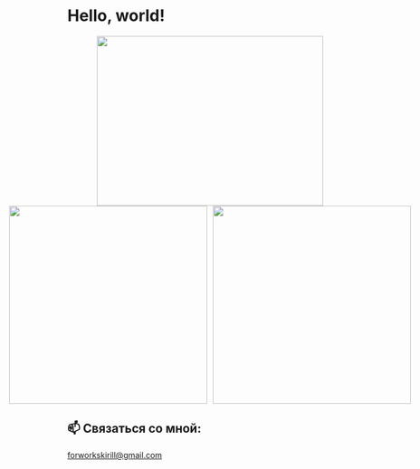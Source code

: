 # Hello, world!

<div style="display: flex; justify-content: center;">
  <img src="https://media1.giphy.com/media/v1.Y2lkPTc5MGI3NjExb3gxYmhucHMycjc1a2w3Zmp2eGs2eGNjbWlycG45cGtnNGRzYW1haiZlcD12MV9pbnRlcm5hbF9naWZfYnlfaWQmY3Q9Zw/QDjpIL6oNCVZ4qzGs7/giphy.webp" width="400" height="300"/>
</div>

<div style="display: flex; gap: 10px; justify-content: center;">
  <img src="https://github-readme-stats.vercel.app/api/top-langs/?username=fckngawsm&layout=compact&hide_title=true&theme=radical" width="350"/>
  <img src="https://github-readme-stats.vercel.app/api?username=fckngawsm&show_icons=true&theme=radical" width="350"/>
</div>

## 📫 Связаться со мной:
[forworkskirill@gmail.com](mailto:forworkskirill@gmail.com)
